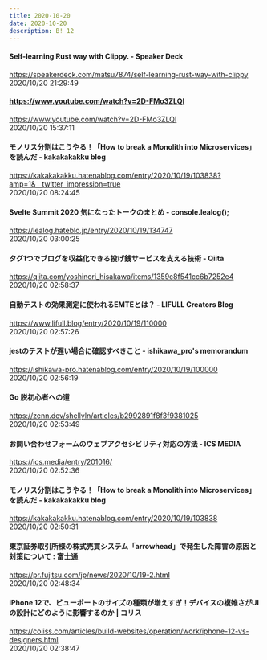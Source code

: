 ```yaml
---
title: 2020-10-20
date: 2020-10-20
description: B! 12
---
```


#### Self-learning Rust way with Clippy. - Speaker Deck
https://speakerdeck.com/matsu7874/self-learning-rust-way-with-clippy<br>
2020/10/20 21:29:49<br>


#### https://www.youtube.com/watch?v=2D-FMo3ZLQI
https://www.youtube.com/watch?v=2D-FMo3ZLQI<br>
2020/10/20 15:37:11<br>


#### モノリス分割はこうやる！「How to break a Monolith into Microservices」を読んだ - kakakakakku blog
https://kakakakakku.hatenablog.com/entry/2020/10/19/103838?amp=1&__twitter_impression=true<br>
2020/10/20 08:24:45<br>


#### Svelte Summit 2020 気になったトークのまとめ - console.lealog();
https://lealog.hateblo.jp/entry/2020/10/19/134747<br>
2020/10/20 03:00:25<br>


#### タグ1つでブログを収益化できる投げ銭サービスを支える技術 - Qiita
https://qiita.com/yoshinori_hisakawa/items/1359c8f541cc6b7252e4<br>
2020/10/20 02:58:37<br>


#### 自動テストの効果測定に使われるEMTEとは？ - LIFULL Creators Blog
https://www.lifull.blog/entry/2020/10/19/110000<br>
2020/10/20 02:57:26<br>


#### jestのテストが遅い場合に確認すべきこと - ishikawa_pro's memorandum
https://ishikawa-pro.hatenablog.com/entry/2020/10/19/100000<br>
2020/10/20 02:56:19<br>


#### Go 脱初心者への道
https://zenn.dev/shellyln/articles/b2992891f8f3f9381025<br>
2020/10/20 02:53:49<br>


#### お問い合わせフォームのウェブアクセシビリティ対応の方法 - ICS MEDIA
https://ics.media/entry/201016/<br>
2020/10/20 02:52:36<br>


#### モノリス分割はこうやる！「How to break a Monolith into Microservices」を読んだ - kakakakakku blog
https://kakakakakku.hatenablog.com/entry/2020/10/19/103838<br>
2020/10/20 02:50:31<br>


#### 東京証券取引所様の株式売買システム「arrowhead」で発生した障害の原因と対策について : 富士通
https://pr.fujitsu.com/jp/news/2020/10/19-2.html<br>
2020/10/20 02:48:34<br>


#### iPhone 12で、ビューポートのサイズの種類が増えすぎ！デバイスの複雑さがUIの設計にどのように影響するのか | コリス
https://coliss.com/articles/build-websites/operation/work/iphone-12-vs-designers.html<br>
2020/10/20 02:38:47<br>


